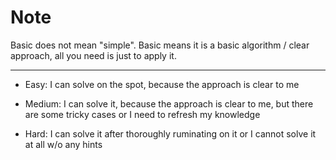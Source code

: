 # Note 
Basic does not mean "simple".
Basic means it is a basic algorithm / clear approach, all you need is just to apply it.

------------------------------
- Easy: I can solve on the spot, because the approach is clear to me

- Medium: I can solve it, because the approach is clear to me, but there are some tricky cases or I need to refresh my knowledge

- Hard: I can solve it after thoroughly ruminating on it or I cannot solve it at all w/o any hints
